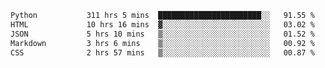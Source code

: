 <!--START_SECTION:waka-->

```txt
Python           311 hrs 5 mins  ███████████████████████░░   91.55 %
HTML             10 hrs 16 mins  ▓░░░░░░░░░░░░░░░░░░░░░░░░   03.02 %
JSON             5 hrs 10 mins   ▒░░░░░░░░░░░░░░░░░░░░░░░░   01.52 %
Markdown         3 hrs 6 mins    ▒░░░░░░░░░░░░░░░░░░░░░░░░   00.92 %
CSS              2 hrs 57 mins   ▒░░░░░░░░░░░░░░░░░░░░░░░░   00.87 %
```

<!--END_SECTION:waka-->
